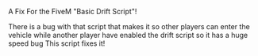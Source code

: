 A Fix For the FiveM "Basic Drift Script"!

There is a bug with that script that makes it so other players can enter the vehicle while another player have enabled the drift script so it has a huge speed bug
This script fixes it!
